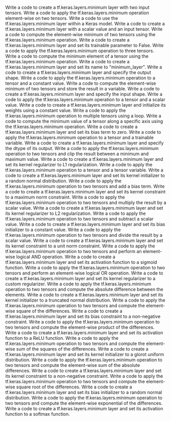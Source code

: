 Write a code to create a tf.keras.layers.minimum layer with two input tensors.
Write a code to apply the tf.keras.layers.minimum operation element-wise on two tensors.
Write a code to use the tf.keras.layers.minimum layer within a Keras model.
Write a code to create a tf.keras.layers.minimum layer with a scalar value and an input tensor.
Write a code to compute the element-wise minimum of two tensors using the tf.keras.layers.minimum operation.
Write a code to create a tf.keras.layers.minimum layer and set its trainable parameter to False.
Write a code to apply the tf.keras.layers.minimum operation to three tensors.
Write a code to compute the minimum element of a tensor using the tf.keras.layers.minimum operation.
Write a code to create a tf.keras.layers.minimum layer and set its name to "minimum_layer".
Write a code to create a tf.keras.layers.minimum layer and specify the output shape.
Write a code to apply the tf.keras.layers.minimum operation to a tensor and a constant value.
Write a code to compute the element-wise minimum of two tensors and store the result in a variable.
Write a code to create a tf.keras.layers.minimum layer and specify the input shape.
Write a code to apply the tf.keras.layers.minimum operation to a tensor and a scalar value.
Write a code to create a tf.keras.layers.minimum layer and initialize its weights using a constant value.
Write a code to apply the tf.keras.layers.minimum operation to multiple tensors using a loop.
Write a code to compute the minimum value of a tensor along a specific axis using the tf.keras.layers.minimum operation.
Write a code to create a tf.keras.layers.minimum layer and set its bias term to zero.
Write a code to apply the tf.keras.layers.minimum operation to a tensor and a trainable variable.
Write a code to create a tf.keras.layers.minimum layer and specify the dtype of its output.
Write a code to apply the tf.keras.layers.minimum operation to two tensors and clip the result between a minimum and maximum value.
Write a code to create a tf.keras.layers.minimum layer and set its kernel regularizer to L1 regularization.
Write a code to apply the tf.keras.layers.minimum operation to a tensor and a tensor variable.
Write a code to create a tf.keras.layers.minimum layer and set its kernel initializer to a random normal distribution.
Write a code to apply the tf.keras.layers.minimum operation to two tensors and add a bias term.
Write a code to create a tf.keras.layers.minimum layer and set its kernel constraint to a maximum norm constraint.
Write a code to apply the tf.keras.layers.minimum operation to two tensors and multiply the result by a scalar value.
Write a code to create a tf.keras.layers.minimum layer and set its kernel regularizer to L2 regularization.
Write a code to apply the tf.keras.layers.minimum operation to two tensors and subtract a scalar value.
Write a code to create a tf.keras.layers.minimum layer and set its bias initializer to a constant value.
Write a code to apply the tf.keras.layers.minimum operation to two tensors and divide the result by a scalar value.
Write a code to create a tf.keras.layers.minimum layer and set its kernel constraint to a unit norm constraint.
Write a code to apply the tf.keras.layers.minimum operation to two tensors and perform an element-wise logical AND operation.
Write a code to create a tf.keras.layers.minimum layer and set its activation function to a sigmoid function.
Write a code to apply the tf.keras.layers.minimum operation to two tensors and perform an element-wise logical OR operation.
Write a code to create a tf.keras.layers.minimum layer and set its kernel regularizer to a custom regularizer.
Write a code to apply the tf.keras.layers.minimum operation to two tensors and compute the absolute difference between the elements.
Write a code to create a tf.keras.layers.minimum layer and set its kernel initializer to a truncated normal distribution.
Write a code to apply the tf.keras.layers.minimum operation to two tensors and compute the element-wise square of the differences.
Write a code to create a tf.keras.layers.minimum layer and set its bias constraint to a non-negative constraint.
Write a code to apply the tf.keras.layers.minimum operation to two tensors and compute the element-wise product of the differences.
Write a code to create a tf.keras.layers.minimum layer and set its activation function to a ReLU function.
Write a code to apply the tf.keras.layers.minimum operation to two tensors and compute the element-wise sum of the squares of the differences.
Write a code to create a tf.keras.layers.minimum layer and set its kernel initializer to a glorot uniform distribution.
Write a code to apply the tf.keras.layers.minimum operation to two tensors and compute the element-wise sum of the absolute differences.
Write a code to create a tf.keras.layers.minimum layer and set its kernel constraint to a non-negative constraint.
Write a code to apply the tf.keras.layers.minimum operation to two tensors and compute the element-wise square root of the differences.
Write a code to create a tf.keras.layers.minimum layer and set its bias initializer to a random normal distribution.
Write a code to apply the tf.keras.layers.minimum operation to two tensors and compute the element-wise exponential of the differences.
Write a code to create a tf.keras.layers.minimum layer and set its activation function to a softmax function.